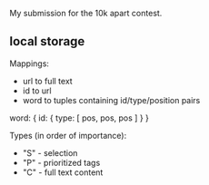 My submission for the 10k apart contest.

## local storage

Mappings:
* url to full text
* id to url
* word to tuples containing id/type/position pairs

word: {
	id: {
		type: [
			pos, pos, pos
		]
	}
}

Types (in order of importance):
* "S" - selection
* "P" - prioritized tags
* "C" - full text content

